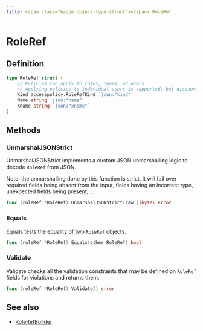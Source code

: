 ```yaml
---
title: <span class="badge object-type-struct"></span> RoleRef
---
```

# <span class="badge object-type-struct"></span> RoleRef

## Definition

```go
type RoleRef struct {
    // Policies can apply to roles, teams, or users
    // Applying policies to individual users is supported, but discouraged
    Kind accesspolicy.RoleRefKind `json:"kind"`
    Name string `json:"name"`
    Xname string `json:"xname"`
}
```
## Methods

### <span class="badge object-method"></span> UnmarshalJSONStrict

UnmarshalJSONStrict implements a custom JSON unmarshalling logic to decode `RoleRef` from JSON.

Note: the unmarshalling done by this function is strict. It will fail over required fields being absent from the input, fields having an incorrect type, unexpected fields being present, …

```go
func (roleRef *RoleRef) UnmarshalJSONStrict(raw []byte) error
```

### <span class="badge object-method"></span> Equals

Equals tests the equality of two `RoleRef` objects.

```go
func (roleRef *RoleRef) Equals(other RoleRef) bool
```

### <span class="badge object-method"></span> Validate

Validate checks all the validation constraints that may be defined on `RoleRef` fields for violations and returns them.

```go
func (roleRef *RoleRef) Validate() error
```

## See also

 * <span class="badge builder"></span> [RoleRefBuilder](./builder-RoleRefBuilder.md)
